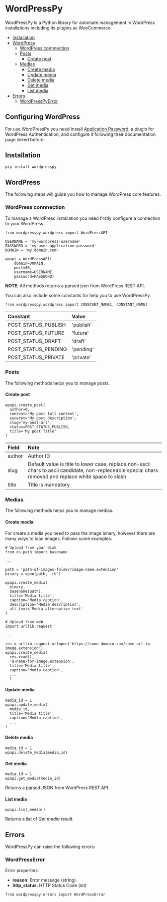 # WordPressPy
WordPressPy is a Python library for automate management in WordPress installations including its plugins as WooCommerce.

* [Installation](#installation)
* [WordPress](#wordpress)
  * [WordPress connnection](#wordpress-connnection)
  * [Posts](#posts)
    * [Create post](#create-post)
  * [Medias](#medias)
    * [Create media](#create-media)
    * [Update media](#update-media)
    * [Delete media](#update-media)
    * [Get media](#get-media)
    * [List media](#list-media)
* [Errors](#errors)
  * [WordPressPyError](#wordpresspyerror)
    

## Configuring WordPress
For use WordPressPy you need install [Application Password](https://wordpress.org/plugins/application-passwords/), a plugin for WordPress Authentication, and configure it following their documentation page linked before.

## Installation
```bash
pip install wordpresspy
```

## WordPress
The following steps will guide you how to manage WordPress core features.

### WordPress connnection
To manage a WordPress installation you need firstly configure a connection to your WordPress.

```python3
from wordpresspy.wordpress import WordPressAPI

USERNAME = 'my-wordpress-username'
PASSWORD = 'my-user-application-password'
DOMAIN = 'my.domain.com'

wpapi = WordPressAPI(
    domain=DOMAIN,
    port=80,
    username=USERNAME,
    password=PASSWORD)
```

**NOTE**: All methods returns a parsed json from WordPress REST API.

You can also include some constants for help you to use WordPressPy.
```python3
from wordpresspy.wordpress import CONSTANT_NAME1, CONSTANT_NAME2
```
|Constant               | Value         |
|:----------------------|:--------------|
|POST_STATUS_PUBLISH    | 'publish'     |
|POST_STATUS_FUTURE     | 'future'      |
|POST_STATUS_DRAFT      | 'draft'       |
|POST_STATUS_PENDING    | 'pending'     |
|POST_STATUS_PRIVATE    | 'private'     |


### Posts
The following methods helps you to manage posts.

#### Create post
```python3
wpapi.create_post(
  author=0,
  content='My post full content',
  excerpt='My post description',
  slug='my-post-url',
  status=POST_STATUS_PUBLISH,
  title='My post Title'
)
```

|Field      | Note                                                                |
|:----------|:--------------------------------------------------------------------|
|author     | Author ID                                                           |
|slug       | Default value is title to lower case, replace non-ascii chars to ascii candidate, non-repleceable special chars removed and replace white space to slash.                                         |
|title     | Title is mandatory                                                   |

### Medias
The following methods helps you to manage medias.

#### Create media
For create a media you need to pass the image binary, however there are many ways to load images. Follows some examples:
```python3
# Upload from your disk
from os.path import basename

...

path = 'path-of-images-folder/image-name.extension'
binary = open(path, 'rb')

wpapi.create_media(
  binary,
  basename(path),
  title='Media title',
  caption='Media caption',
  description='Media description',
  alt_text='Media alternative text'
)
```

```python3
# Upload from web
import urllib.request

...

res = urllib.request.urlopen('https://some-domain.com/some-url-to-image.extension')
wpapi.create_media(
  res.read(),
  'a-name-for-image.extension',
  title='Media title',
  caption='Media caption',
  ...
  )
```

#### Update media
```python3
media_id = 1
wpapi.update_media(
  media_id,
  title='Media title',
  caption='Media caption',
  ...
)
```

#### Delete media
```python3
media_id = 1
wpapi.delete_media(media_id)
```

#### Get media
```python3
media_id = 1
wpapi.get_media(media_id)
```

Returns a parsed JSON from WordPress REST API.

#### List media
```python3
wpapi.list_media()
```

Returns a list of *Get media* result.

## Errors
WordPressPy can raise the following errors:

### WordPressError
Error properties:
* **reason**: Error message (string)
* **http_status**: HTTP Status Code (int)
```python3
from wordpresspy.errors import WordPressError
```